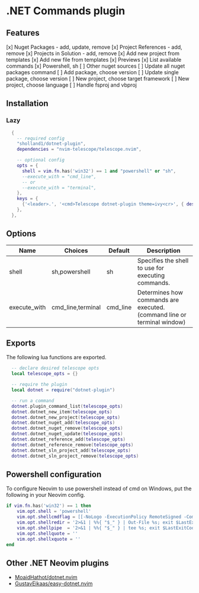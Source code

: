 # .NET Commands plugin

## Features
[x] Nuget Packages - add, update, remove
[x] Project References - add, remove
[x] Projects in Solution - add, remove
[x] Add new project from templates
[x] Add new file from templates
[x] Previews
[x] List available commands
[x] Powershell, sh
[ ] Other nuget sources
[ ] Update all nuget packages command
[ ] Add package, choose version
[ ] Update single package, choose version
[ ] New project, choose target framework
[ ] New project, choose language
[ ] Handle fsproj and vbproj

## Installation

### Lazy
```lua
  {
    -- required config
    "sholland1/dotnet-plugin",
    dependencies = "nvim-telescope/telescope.nvim",

    -- optional config
    opts = {
      shell = vim.fn.has('win32') == 1 and "powershell" or "sh",
      --execute_with = "cmd_line",
      -- or
      --execute_with = "terminal",
    },
    keys = {
      {'<leader>.', '<cmd>Telescope dotnet-plugin theme=ivy<cr>', { desc = '.NET Command List' }},
    },
  },
```

## Options

| Name | Choices | Default | Description |
|------|---------|---------|-------------|
| shell | sh,powershell | sh | Specifies the shell to use for executing commands. |
| execute_with | cmd_line,terminal | cmd_line | Determines how commands are executed. (command line or terminal window) |

## Exports
The following lua functions are exported.

```lua
  -- declare desired telescope opts
  local telescope_opts = {}

  -- require the plugin
  local dotnet = require("dotnet-plugin")

  -- run a command
  dotnet.plugin_command_list(telescope_opts)
  dotnet.dotnet_new_item(telescope_opts)
  dotnet.dotnet_new_project(telescope_opts)
  dotnet.dotnet_nuget_add(telescope_opts)
  dotnet.dotnet_nuget_remove(telescope_opts)
  dotnet.dotnet_nuget_update(telescope_opts)
  dotnet.dotnet_reference_add(telescope_opts)
  dotnet.dotnet_reference_remove(telescope_opts)
  dotnet.dotnet_sln_project_add(telescope_opts)
  dotnet.dotnet_sln_project_remove(telescope_opts)
```

## Powershell configuration

To configure Neovim to use powershell instead of cmd on Windows, put the following in your Neovim config.
```lua
if vim.fn.has('win32') == 1 then
    vim.opt.shell = 'powershell'
    vim.opt.shellcmdflag = [[-NoLogo -ExecutionPolicy RemoteSigned -Command [Console]::InputEncoding=[Console]::OutputEncoding=[System.Text.UTF8Encoding]::new();$PSDefaultParameterValues['Out-File:Encoding']='utf8';]]
    vim.opt.shellredir = '2>&1 | %%{ "$_" } | Out-File %s; exit $LastExitCode'
    vim.opt.shellpipe  = '2>&1 | %%{ "$_" } | tee %s; exit $LastExitCode'
    vim.opt.shellquote = ''
    vim.opt.shellxquote = ''
end
```

## Other .NET Neovim plugins

- [MoaidHathot/dotnet.nvim](https://github.com/MoaidHathot/dotnet.nvim)
- [GustavEikaas/easy-dotnet.nvim](https://github.com/GustavEikaas/easy-dotnet.nvim)
